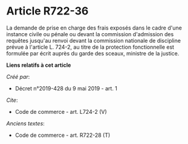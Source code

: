 # Article R722-36

La demande de prise en charge des frais exposés dans le cadre d'une instance civile ou pénale ou devant la commission
d'admission des requêtes jusqu'au renvoi devant la commission nationale de discipline prévue à l'article L. 724-2, au titre
de la protection fonctionnelle est formulée par écrit auprès du garde des sceaux, ministre de la justice.

**Liens relatifs à cet article**

_Créé par_:

  - Décret n°2019-428 du 9 mai 2019 - art. 1

_Cite_:

  - Code de commerce - art. L724-2 (V)

_Anciens textes_:

  - Code de commerce - art. R722-28 (T)
